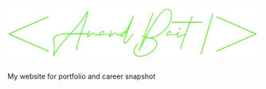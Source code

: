 # ![Anand Bait](https://github.com/anandbait/anandbait.github.io/blob/main/sign-logo-green.jpeg?raw=true)
My website for portfolio and career snapshot
